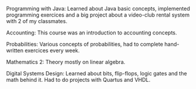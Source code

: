 Programming with Java: Learned about Java basic concepts, implemented programming exercices and a big project about a video-club rental system with 2 of my classmates.

Accounting: This course was an introduction to accounting concepts.

Probabilities: Various concepts of probabilities, had to complete hand-written exercices every week.

Mathematics 2: Theory mostly on linear algebra.

Digital Systems Design: Learned about bits, flip-flops, logic gates and the math behind it. Had to do projects with Quartus and VHDL.
